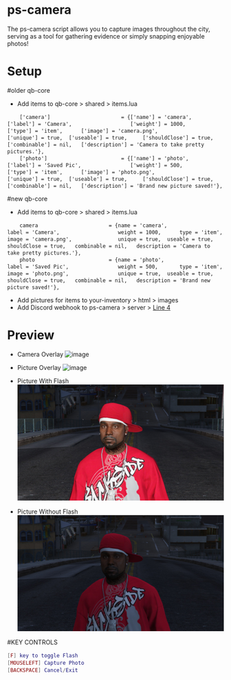 # ps-camera
The ps-camera script allows you to capture images throughout the city, serving as a tool for gathering evidence or simply snapping enjoyable photos!

# Setup
#older qb-core
* Add items to qb-core > shared > items.lua
```
	['camera'] 						 = {['name'] = 'camera', 			  	  		['label'] = 'Camera', 					['weight'] = 1000, 		['type'] = 'item', 		['image'] = 'camera.png', 				['unique'] = true, 	['useable'] = true, 	['shouldClose'] = true,   ['combinable'] = nil,   ['description'] = 'Camera to take pretty pictures.'},
	['photo'] 				 		 = {['name'] = 'photo', 			  	  		['label'] = 'Saved Pic', 				['weight'] = 500, 		['type'] = 'item', 		['image'] = 'photo.png', 				['unique'] = true, 	['useable'] = true, 	['shouldClose'] = true,   ['combinable'] = nil,   ['description'] = 'Brand new picture saved!'},
```

#new qb-core
* Add items to qb-core > shared > items.lua
```
	camera 						 = {name = 'camera', 			  	  		label = 'Camera', 					weight = 1000, 		type = 'item', 		image = 'camera.png', 				unique = true, 	useable = true, 	shouldClose = true,   combinable = nil,   description = 'Camera to take pretty pictures.'},
	photo 				 		 = {name = 'photo', 			  	  		label = 'Saved Pic', 				weight = 500, 		type = 'item', 		image = 'photo.png', 				unique = true, 	useable = true, 	shouldClose = true,   combinable = nil,   description = 'Brand new picture saved!'},
```
* Add pictures for items to your-inventory > html > images
* Add Discord webhook to ps-camera > server > [Line 4](https://github.com/Project-Sloth/ps-camera/blob/cc0c2c35ab15840abe7533521a3ed4aac729cc60/server/sv_main.lua#L4)

# Preview
* Camera Overlay
![image](https://user-images.githubusercontent.com/82112471/231553020-f5061241-e04a-462e-8266-a48b8efc9884.png)

* Picture Overlay
![image](https://user-images.githubusercontent.com/82112471/231553182-fd15c5f7-b908-42f7-a8d6-93185fd6e3c2.png)

* Picture With Flash 
![image](https://raw.githubusercontent.com/suryabhaiin/version-check/main/withflash.jpg)

* Picture Without Flash 
![image](https://raw.githubusercontent.com/suryabhaiin/version-check/main/noflash.jpg)

#KEY CONTROLS
```Lua
[F] key to toggle Flash
[MOUSELEFT] Capture Photo
[BACKSPACE] Cancel/Exit
```
